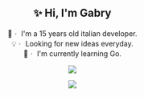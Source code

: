 <div align="center">
    
## ✨ Hi, I'm Gabry 
🥤︲ I'm a 15 years old italian developer.  
💡︲ Looking for new ideas everyday.   
🥂︲ I'm currently learning Go.  

<img src="https://hits.up.railway.app/github?label={{hits}}_Views&color=191724&logo=github&style=for-the-badge&user=NotGabry&repository=NotGabry&labelColor=c4a7e7&logoColor=191724">

<a href="https://discord.com/users/683423964227436576" target="_blank"><img src="https://lanyard.cnrad.dev/api/683423964227436576?idleMessage=Watching+My+Life+In+My+Bed...&bg=191724&border=5px"></a>

</div>
